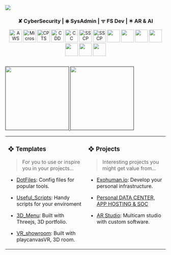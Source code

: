 ![](https://media.licdn.com/dms/image/D4D16AQEaonu1Vu7WOQ/profile-displaybackgroundimage-shrink_350_1400/0/1694688301380?e=1700697600&v=beta&t=yjsNqRJvcF75FjiRN-0za0LmQYnKZ3ZIgBio9KrIKxc)




<h3 align="center">✘ CyberSecurity | ⎈ SysAdmin | ᯤ FS Dev | ✶ AR & AI</h3>


<p align="center">
  <!-- CERTIFICATIONS -->

  <a>
    <img src="https://images.credly.com/size/680x680/images/00634f82-b07f-4bbd-a6bb-53de397fc3a6/image.png" alt="AWS CP" width="40" height="40"/>
  </a>
  <a>
    <img src="https://images.credly.com/size/680x680/images/0c6d9839-f468-4adc-987d-5cfae4a9ee67/image.png" alt="Microsof" width="40" height="40"/>
  </a>



   <a>
    <img src="https://images.credly.com/size/680x680/images/e63aa507-b974-4e67-bae6-1e425f6e2a99/image.png" alt="CPTS" width="40" height="40"/>
  </a>
   <a>
    <img src="https://cyberdefenders.org/static/img/ccd-badge.svg" alt="CDD" width="40" height="40"/>
  </a>

  
   <a>
    <img src="https://images.credly.com/images/2030e43f-8003-4d4b-9630-847add403c87/image.png" alt="CC" width="40" height="40"/>
  </a>
  </a>
  <a>
    <img src="https://images.credly.com/size/680x680/images/c4320f01-2ff4-4508-984a-415fc94e3aec/image.png" alt="SSCP" width="40" height="40"/>
  </a>
  <a>
    <img src="https://images.credly.com/size/680x680/images/bc08972c-3c7d-4b99-82a0-c94bcca36674/Badges_v8-07_Practitioner.png" alt="SSCP" width="40" height="40"/>
  </a>
  <a>
    <img src="https://images.credly.com/size/680x680/images/2700b813-82b8-4232-9b36-5dcd5cd24584/Badges_v8-08_Co-Creator.png" alt="" width="40" height="40"/>
  </a>
  <a>
    <img src="https://images.credly.com/size/680x680/images/09f644d1-eed2-4279-bc49-1e26cddc9d3d/Team_Essentials.png" alt="" width="40" height="40"/>
  </a>
  <a>
    <img src="https://images.credly.com/size/680x680/images/64bd404e-d483-4d1b-868b-477ae700fef9/image.png" alt="" width="40" height="40"/>
  </a>
  <a>
    <img src="https://images.credly.com/size/680x680/images/3ca1d92e-0ffb-49bd-ba51-7b680fcb0c35/image.png" alt="" width="40" height="40"/>
  </a>
  <a>
    <img src="https://images.credly.com/size/680x680/images/5a16ec87-6eb4-4c6e-8843-60b6e8583735/image.png" alt="" width="40" height="40"/>
  </a>
  <a>
    <img src="https://images.credly.com/size/680x680/images/ea2c9f2e-b7e1-4a5a-a82e-7e94b67b35bd/image.png" alt="" width="40" height="40"/>
  </a>
  <a>
    <img src="https://images.credly.com/size/680x680/images/f5cf37e4-6ebd-4067-96a9-b26d04f51ff7/CertiProf-Badge-LLL.png" alt="" width="40" height="40"/>
  </a>

  

##


<a href="">
  <img height=200  src="https://github-readme-stats.vercel.app/api?username=rgsaura&show_icons=true&theme=transparent&rank_icon=github&bg_color=00000000&title_color=33A6FF&card_width=320&hide_border=true" /> 
</a>
<a href="">
  <img height=200  src="https://github-readme-stats.vercel.app/api/top-langs/?username=anuraghazra&layout=compact&theme=transparent&bg_color=00000000&title_color=33A6FF&hide_border=true" />
</a>




<table width="100%">
  <tr>
    <td valign="top" width="50%">

### ❖ Templates
> For you to use or inspire you in your projects...

- [DotFiles](https://github.com/rgsaura/DotFiles-): Config files for popular tools.
- [Useful_Scripts](https://github.com/rgsaura/Useful_Scripts): Handy scripts for your enviroment
- [3D_Menu](https://github.com/rgsaura/3D_Menu): Built with Threejs, 3D portfolio.
- [VR_showroom](https://github.com/rgsaura/VR_showroom): Built with playcanvasVR, 3D room.



    </td>
    <td valign="top" width="50%">

### ❖ Projects
> Interesting projects you might get value from...

- [Exohuman.io](https://exohuman.io): Develop your personal infrastructure.
- [Personal DATA CENTER, APP HOSTING & SOC](https://www.linkedin.com/pulse/build-your-private-cloud-rodrigo-garcia/?trackingId=6EzoLO5FRyyi5nasBlN2og%3D%3D)
- [AR Studio](https://www.linkedin.com/pulse/i-built-ar-studio-timemachine-rodrigo-garcia/?trackingId=6EzoLO5FRyyi5nasBlN2og%3D%3D): Multicam studio with custom software.

    </td>
  </tr>
</table>
